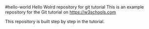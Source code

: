#hello-world
Hello Wolrd repository for git tutorial
This is an example repository for the Git tutorial on
https://w3schools.com

This repository is built step by step in the tutorial.